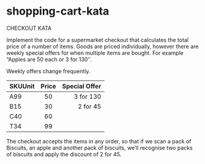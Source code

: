 shopping-cart-kata
==================

CHECKOUT KATA

Implement the code for a supermarket checkout that calculates the total price of a number of items. Goods are priced individually, however there are weekly special offers for when multiple items are bought. For example “Apples are 50 each or 3 for 130″.

Weekly offers change frequently.

| SKUUnit        | Price           | Special Offer  |
| -------------- |:---------------:| --------------:|
| A99            | 50              | 3 for 130      |
| B15            | 30              | 2 for 45       |
| C40            | 60              |                |
| T34            | 99              |                |

The checkout accepts the items in any order, so that if we scan a pack of Biscuits, an apple and another pack of biscuits, we’ll recognise two packs of biscuits and apply the discount of 2 for 45.